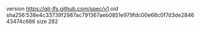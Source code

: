 version https://git-lfs.github.com/spec/v1
oid sha256:538e4c33739f2987ac791367aeb0851e979fdc00e66c0f7d3de284643474c686
size 282
